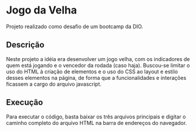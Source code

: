# Jogo da Velha

Projeto realizado como desafio de um bootcamp da DIO.

## Descrição
Neste projeto a idéia era desenvolver um jogo velha, com os indicadores de quem está jogando e o vencedor da rodada (caso haja). Buscou-se limitar o uso do HTML à criação de elementos e o uso do CSS ao layout e estilo desses elementos na página, de forma que a funcionalidades e interações ficassem a cargo do arquivo javascript.

## Execução

Para executar o código, basta baixar os três arquivos principais e digitar o caminho completo do arquivo HTML na barra de endereços do navegador.
